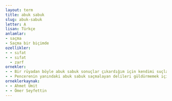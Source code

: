 ```yaml
---
layout: term
title: abuk sabuk
slug: abuk-sabuk
letter: A
lisan: Türkçe
anlamlar:
- saçma
- Saçma bir biçimde
ozellikler:
- - sıfat
- - sıfat
  - zarf
ornekler:
- - Bir rüyadan böyle abuk sabuk sonuçlar çıkardığım için kendimi suçlayarak bu tuhaf düşünceleri attım kafamdan.
- - Pencerenin yanındaki abuk sabuk saçmalayan delileri güldürmemek için sesini çıkarmadı.
orneklerkaynak:
- - Ahmet Ümit
- - Ömer Seyfettin
---
```

